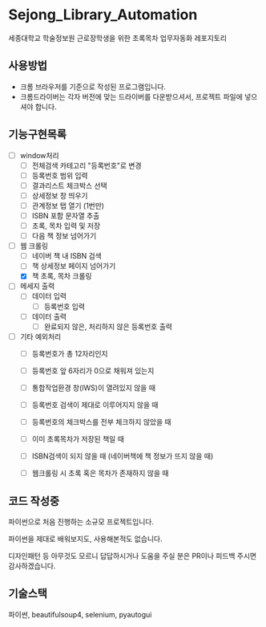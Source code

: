 # Sejong_Library_Automation
세종대학교 학술정보원 근로장학생을 위한 초록목차 업무자동화 레포지토리

## 사용방법
- 크롬 브라우저를 기준으로 작성된 프로그램입니다.
- 크롬드라이버는 각자 버전에 맞는 드라이버를 다운받으셔서, 프로젝트 파일에 넣으셔야 합니다.

## 기능구현목록
- [ ] window처리
  - [ ] 전체검색 카테고리 "등록번호"로 변경
  - [ ] 등록번호 범위 입력
  - [ ] 결과리스트 체크박스 선택
  - [ ] 상세정보 창 띄우기
  - [ ] 관계정보 탭 열기 (1번만)
  - [ ] ISBN 포함 문자열 추출
  - [ ] 초록, 목차 입력 및 저장
  - [ ] 다음 책 정보 넘어가기
- [ ] 웹 크롤링
  - [ ] 네이버 책 내 ISBN 검색
  - [ ] 책 상세정보 페이지 넘어가기
  - [x] 책 초록, 목차 크롤링
- [ ] 메세지 출력
  - [ ] 데이터 입력
    - [ ] 등록번호 입력
  - [ ] 데이터 출력
    - [ ] 완료되지 않은, 처리하지 않은 등록번호 출력
- [ ] 기타 예외처리
  - [ ] 등록번호가 총 12자리인지
  - [ ] 등록번호 앞 6자리가 0으로 채워져 있는지
  - [ ] 통합작업환경 창(IWS)이 열려있지 않을 때
  - [ ] 등록번호 검색이 제대로 이루어지지 않을 때
  - [ ] 등록번호의 체크박스를 전부 체크하지 않았을 때
  - [ ] 이미 초록목차가 저장된 책일 때
  - [ ] ISBN검색이 되지 않을 때 (네이버책에 책 정보가 뜨지 않을 때)
  - [ ] 웹크롤링 시 초록 혹은 목차가 존재하지 않을 때



## 코드 작성중
파이썬으로 처음 진행하는 소규모 프로젝트입니다.

파이썬을 제대로 배워보지도, 사용해본적도 없습니다.

디자인패턴 등 아무것도 모르니 답답하시거나 도움을 주실 분은 PR이나 피드백 주시면 감사하겠습니다.

## 기술스택
파이썬, beautifulsoup4, selenium, pyautogui